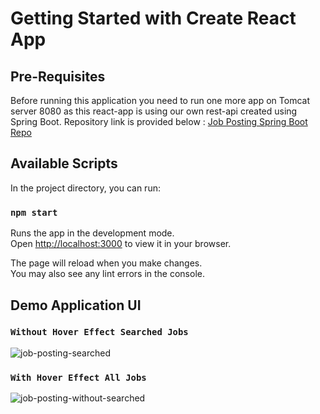 # Getting Started with Create React App

## Pre-Requisites

Before running this application you need to run one more app on Tomcat server 8080 as this react-app is using our own rest-api created using Spring Boot. Repository link is provided below :
[Job Posting Spring Boot Repo](https://github.com/md-aman-git/spring-mongo-job-post)

## Available Scripts

In the project directory, you can run:

### `npm start`

Runs the app in the development mode.\
Open [http://localhost:3000](http://localhost:3000) to view it in your browser.

The page will reload when you make changes.\
You may also see any lint errors in the console.

## Demo Application UI

### `Without Hover Effect Searched Jobs`
![job-posting-searched](https://github.com/md-aman-git/job-posting-frontend/assets/72564984/8c956235-87f2-42f1-b708-ddf0c9ff499d)

### `With Hover Effect All Jobs`
![job-posting-without-searched](https://github.com/md-aman-git/job-posting-frontend/assets/72564984/aecde08e-0b7a-41c9-b16c-979fe91d592a)


